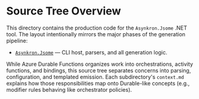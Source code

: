 # Source Tree Overview

This directory contains the production code for the `Asynkron.Jsome` .NET tool. The layout intentionally mirrors the major phases of the generation pipeline:

- [`Asynkron.Jsome`](Asynkron.Jsome/context.md) — CLI host, parsers, and all generation logic.

While Azure Durable Functions organizes work into orchestrations, activity functions, and bindings, this source tree separates concerns into parsing, configuration, and templated emission. Each subdirectory's `context.md` explains how those responsibilities map onto Durable-like concepts (e.g., modifier rules behaving like orchestrator policies).
